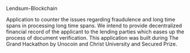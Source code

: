 Lendsum-Blockchain

Application to counter the issues regarding fraudulence and long time spans in processing long time spans. We intend to provide decentralized financial record of the applicant to the lending parties which eases up the process of document  verification. This application was built during The Grand Hackathon by Unocoin and Christ University and Secured Prize.